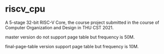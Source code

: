 # riscv_cpu

A 5-stage 32-bit RISC-V Core, the course project submitted in the course of Computer Organization and Design in THU CST 2021.

master version do not support page table but frequency is 50M.

final-page-table version support page table but frequency is 10M.
